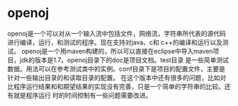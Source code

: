 # openoj
   openoj是一个可以对从一个输入流中包括文件，网络流，字符串所代表的源代码进行编译，运行，和测试的程序。现在支持对java、c和
c++的编译和运行以及测试。
   openoj是一个用maven构建的，所以可以直接在eclipse中导入maven项目，jdk的版本是1.7。openoj目录下的doc是项目文档。test目录
是一些简单测试数据。用法可以在参考测试类中的实例。conf目录下是项目的配置文件，主要是针对一些输出目录的和读取目录的配置。
  在这个版本中还有很多的问题，比如对比程序运行结果和和期望结果的实现没有完善，只是一个简单的字符串的比较。还有就是程序运行
时的时间控制有一些问题需要改进。
